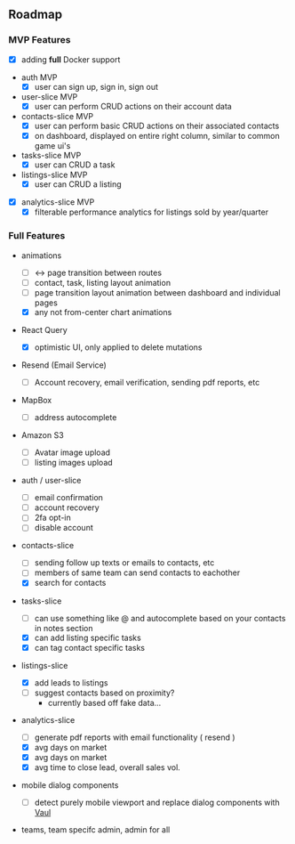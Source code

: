 ## Roadmap

### MVP Features

- [x] adding **full** Docker support
- auth MVP
  - [x] user can sign up, sign in, sign out
- user-slice MVP
  - [x] user can perform CRUD actions on their account data
- contacts-slice MVP
  - [x] user can perform basic CRUD actions on their associated contacts
  - [x] on dashboard, displayed on entire right column, similar to common game ui's
- tasks-slice MVP
  - [x] user can CRUD a task
- listings-slice MVP
  - [x] user can CRUD a listing
- [x] analytics-slice MVP
  - [x] filterable performance analytics for listings sold by year/quarter

### Full Features

- animations

  - [ ] <-> page transition between <Public /> routes
  - [ ] contact, task, listing layout animation
  - [ ] page transition layout animation between dashboard and individual pages
  - [x] any not from-center chart animations

- React Query

  - [x] optimistic UI, only applied to delete mutations

- Resend (Email Service)

  - [ ] Account recovery, email verification, sending pdf reports, etc

- MapBox

  - [ ] address autocomplete

- Amazon S3

  - [ ] Avatar image upload
  - [ ] listing images upload

- auth / user-slice

  - [ ] email confirmation
  - [ ] account recovery
  - [ ] 2fa opt-in
  - [ ] disable account

- contacts-slice

  - [ ] sending follow up texts or emails to contacts, etc
  - [ ] members of same team can send contacts to eachother
  - [x] search for contacts

- tasks-slice

  - [ ] can use something like @<Name> and autocomplete based on your contacts in notes section
  - [x] can add listing specific tasks
  - [x] can tag contact specific tasks

- listings-slice

  - [x] add leads to listings
  - [ ] suggest contacts based on proximity?
    - currently based off fake data...

- analytics-slice

  - [ ] generate pdf reports with email functionality ( resend )
  - [x] avg days on market
  - [x] avg days on market
  - [x] avg time to close lead, overall sales vol.

- mobile dialog components

  - [ ] detect purely mobile viewport and replace dialog components with [Vaul](https://github.com/emilkowalski/vaul)

- teams, team specifc admin, admin for all
